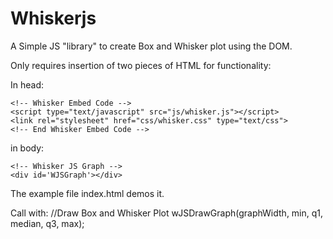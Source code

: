 Whiskerjs
=========

A Simple JS "library" to create Box and Whisker plot using the DOM.

Only requires insertion of two pieces of HTML for functionality:

In head:

    <!-- Whisker Embed Code -->
    <script type="text/javascript" src="js/whisker.js"></script>
    <link rel="stylesheet" href="css/whisker.css" type="text/css">
    <!-- End Whisker Embed Code -->

in body:

    <!-- Whisker JS Graph -->
    <div id='WJSGraph'></div>

The example file index.html demos it.

Call with:
    //Draw Box and Whisker Plot
    wJSDrawGraph(graphWidth, min, q1, median, q3, max);
